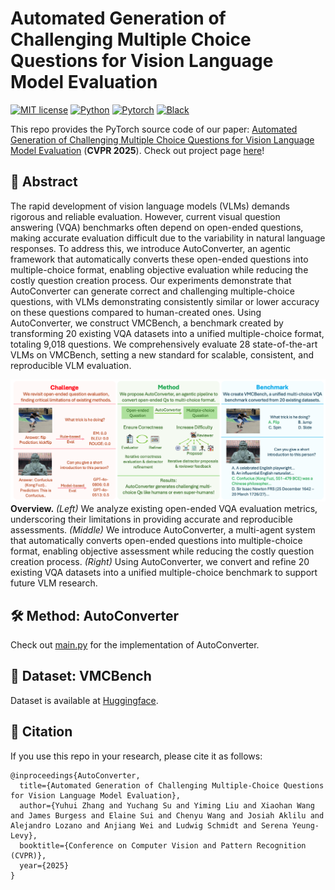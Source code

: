 # Automated Generation of Challenging Multiple Choice Questions for Vision Language Model Evaluation

[![MIT license](https://img.shields.io/badge/License-MIT-blue.svg)](https://lbesson.mit-license.org/)
[![Python](https://img.shields.io/badge/python-3.11-blue.svg)](https://www.python.org/downloads/release/python-311/)
[![Pytorch](https://img.shields.io/badge/Pytorch-2.5-red.svg)](https://pytorch.org/get-started/previous-versions/#v25)
[![Black](https://img.shields.io/badge/code%20style-black-000000.svg)](https://github.com/ambv/black)

This repo provides the PyTorch source code of our paper: [Automated Generation of Challenging Multiple Choice Questions for Vision Language Model Evaluation](https://arxiv.org/abs/2501.03225) (**CVPR 2025**). Check out project page [here](https://yuhui-zh15.github.io/AutoConverter-Website/)!

## 🔮 Abstract

The rapid development of vision language models (VLMs) demands rigorous and reliable evaluation. However, current visual question answering (VQA) benchmarks often depend on open-ended questions, making accurate evaluation difficult due to the variability in natural language responses. To address this, we introduce AutoConverter, an agentic framework that automatically converts these open-ended questions into multiple-choice format, enabling objective evaluation while reducing the costly question creation process. Our experiments demonstrate that AutoConverter can generate correct and challenging multiple-choice questions, with VLMs demonstrating consistently similar or lower accuracy on these questions compared to human-created ones. Using AutoConverter, we construct VMCBench, a benchmark created by transforming 20 existing VQA datasets into a unified multiple-choice format, totaling 9,018 questions. We comprehensively evaluate 28 state-of-the-art VLMs on VMCBench, setting a new standard for scalable, consistent, and reproducible VLM evaluation.

<img src="data/teaser.png"></img>
**Overview.** *(Left)* We analyze existing open-ended VQA evaluation metrics, underscoring their limitations in providing accurate and reproducible assessments. *(Middle)* We introduce AutoConverter, a multi-agent system that automatically converts open-ended questions into multiple-choice format, enabling objective assessment while reducing the costly question creation process. *(Right)* Using AutoConverter, we convert and refine 20 existing VQA datasets into a unified multiple-choice benchmark to support future VLM research.


## 🛠️ Method: AutoConverter

Check out [main.py](main.py) for the implementation of AutoConverter.

## 💎 Dataset: VMCBench

Dataset is available at [Huggingface](https://huggingface.co/datasets/suyc21/VMCBench).

## 🎯 Citation

If you use this repo in your research, please cite it as follows:
```
@inproceedings{AutoConverter,
  title={Automated Generation of Challenging Multiple-Choice Questions for Vision Language Model Evaluation},
  author={Yuhui Zhang and Yuchang Su and Yiming Liu and Xiaohan Wang and James Burgess and Elaine Sui and Chenyu Wang and Josiah Aklilu and Alejandro Lozano and Anjiang Wei and Ludwig Schmidt and Serena Yeung-Levy},
  booktitle={Conference on Computer Vision and Pattern Recognition (CVPR)},
  year={2025}
}
```
